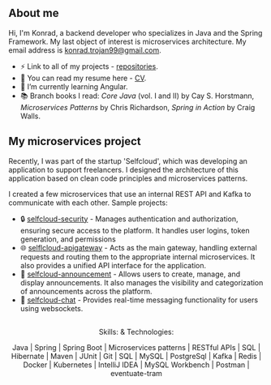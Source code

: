 ## About me

Hi,
I'm Konrad, a backend developer who specializes in Java and the Spring Framework. My last object of interest is microservices architecture. My email address is konrad.trojan99@gmail.com.

* ⚡ Link to all of my projects - [repositories](https://github.com/KonradTrojan?tab=repositories).
* 💼 You can read my resume here - [CV](https://github.com/KonradTrojan/KonradTrojan/blob/main/Konrad%20Trojan%20CV.pdf).
* 🌱 I’m currently learning Angular.
* 📚 Branch books I read: *Core Java* (vol. I and II) by Cay S. Horstmann, *Microservices Patterns* by Chris Richardson, *Spring in Action* by Craig Walls.

## My microservices project 

Recently, I was part of the startup 'Selfcloud', which was developing an application to support freelancers. I designed the architecture of this application based on clean code principles and microservices patterns.

I created a few microservices that use an internal REST API and Kafka to communicate with each other. Sample projects:

- 🔒 [selfcloud-security](https://github.com/selfcloud-labs/selfcloud-security/tree/dev) - Manages authentication and authorization, ensuring secure access to the platform. It handles user logins, token generation, and permissions
- 🌐 [selflcloud-apigateway](https://github.com/selfcloud-labs/selfcloud-apigateway/tree/dev) - Acts as the main gateway, handling external requests and routing them to the appropriate internal microservices. It also provides a unified API interface for the application.
- 📝 [selfcloud-announcement](https://github.com/selfcloud-labs/selfcloud-announcement/tree/dev) - Allows users to create, manage, and display announcements. It also manages the visibility and categorization of announcements across the platform.
- 💬 [selfcloud-chat](https://github.com/selfcloud-labs/selfcloud-chat/tree/main) - Provides real-time messaging functionality for users using websockets.

##
<div align="center">
Skills: & Technologies:
  
Java | Spring | Spring Boot | Microservices patterns | RESTful APIs | SQL | Hibernate | Maven | JUnit | Git | SQL | MySQL | PostgreSql | Kafka | Redis | Docker | Kubernetes | IntelliJ IDEA | MySQL Workbench | Postman | eventuate-tram
</div>
